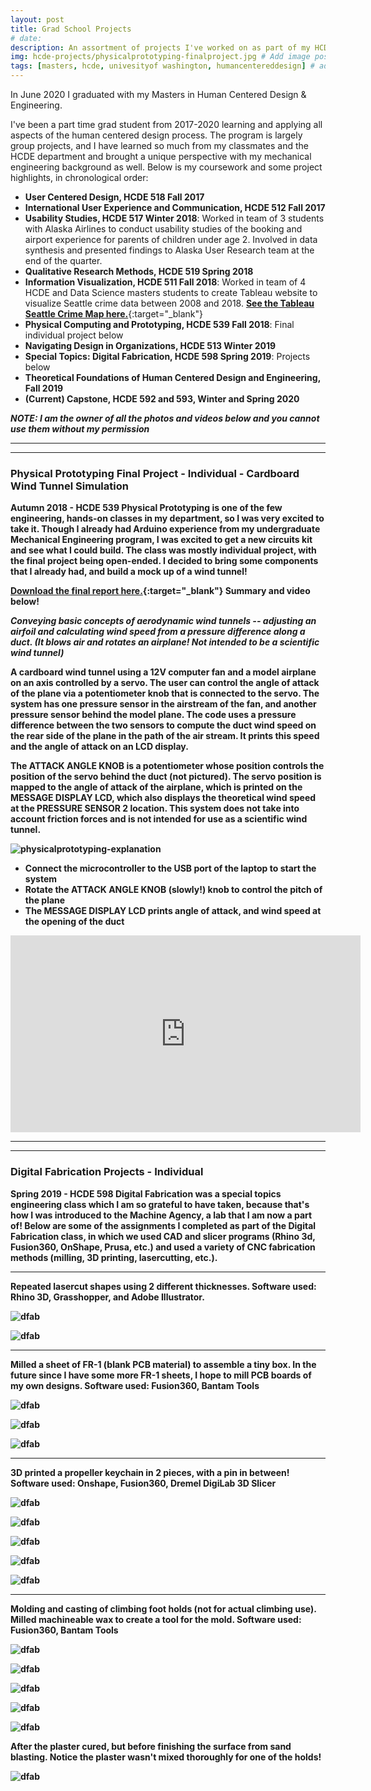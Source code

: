 ```yaml
---
layout: post
title: Grad School Projects
# date: 
description: An assortment of projects I've worked on as part of my HCDE coursework. # Add post description (optional)
img: hcde-projects/physicalprototyping-finalproject.jpg # Add image post (optional)
tags: [masters, hcde, univesityof washington, humancentereddesign] # add tag
---
```


In June 2020 I graduated with my Masters in Human Centered Design & Engineering.

I've been a part time grad student from 2017-2020 learning and applying all aspects of the human centered design process.  The program is largely group projects, and I have learned so much from my classmates and the HCDE department and brought a unique perspective with my mechanical engineering background as well.  Below is my coursework and some project highlights, in chronological order:

* <b>User Centered Design, HCDE 518 Fall 2017</b>
* <b>International User Experience and Communication, HCDE 512 Fall 2017</b>
* <b>Usability Studies, HCDE 517 Winter 2018</b>: Worked in team of 3 students with Alaska Airlines to conduct usability studies of the booking and airport experience for parents of children under age 2.  Involved in data synthesis and presented findings to Alaska User Research team at the end of the quarter.
* <b>Qualitative Research Methods, HCDE 519 Spring 2018</b>
* <b>Information Visualization, HCDE 511 Fall 2018</b>: Worked in team of 4 HCDE and Data Science masters students to create Tableau website to visualize Seattle crime data between 2008 and 2018.  [<b>See the Tableau Seattle Crime Map here.</b>](https://public.tableau.com/profile/cindy.feng#!/vizhome/crime_seattle/SeattleCrimeMapOverview){:target="_blank"}
* <b>Physical Computing and Prototyping, HCDE 539 Fall 2018</b>: Final individual project below
* <b>Navigating Design in Organizations, HCDE 513 Winter 2019</b>
* <b>Special Topics: Digital Fabrication, HCDE 598 Spring 2019</b>: Projects below
* <b>Theoretical Foundations of Human Centered Design and Engineering, Fall 2019<b>
* <b>(Current) Capstone, HCDE 592 and 593, Winter and Spring 2020</b>


<b>***NOTE: I am the owner of all the photos and videos below and you cannot use them without my permission***<b>

------------------------
------------------------

### Physical Prototyping Final Project - Individual - Cardboard Wind Tunnel Simulation

<b>Autumn 2018</b> - HCDE 539 Physical Prototyping is one of the few engineering, hands-on classes in my department, so I was very excited to take it.  Though I already had Arduino experience from my undergraduate Mechanical Engineering program, I was excited to get a new circuits kit and see what I could build.  The class was mostly individual project, with the final project being open-ended.  I decided to bring some components that I already had, and build a mock up of a wind tunnel!

[<b>Download the final report here.</b>](/assets/documents/physical-prototyping-final-project.pdf){:target="_blank"}  Summary and video below!

<i>Conveying basic concepts of aerodynamic wind tunnels -- adjusting an airfoil and calculating wind speed from a pressure difference along a duct. (It blows air and rotates an airplane! Not intended to be a scientific wind tunnel)</i>

A cardboard wind tunnel using a 12V computer fan and a model airplane on an axis controlled by a servo.  The user can control the angle of attack of the plane via a potentiometer knob that is connected to the servo. The system has one pressure sensor in the airstream of the fan, and another pressure sensor behind the model plane.  The code uses a pressure difference between the two sensors to compute the duct wind speed on the rear side of the plane in the path of the air stream.  It prints this speed and the angle of attack on an LCD display.

The ATTACK ANGLE KNOB is a potentiometer whose position controls the position of the servo behind the duct (not pictured).  The servo position is mapped to the angle of attack of the airplane, which is printed on the MESSAGE DISPLAY LCD, which also displays the theoretical wind speed at the PRESSURE SENSOR 2 location.  This system does not take into account friction forces and is not intended for use as a scientific wind tunnel.

![physicalprototyping-explanation]({{site.baseurl}}/assets/img/hcde-projects/physicalprototyping-explanation.jpg)

* Connect the microcontroller to the USB port of the laptop to start the system
* Rotate the ATTACK ANGLE KNOB (slowly!) knob to control the pitch of the plane
* The MESSAGE DISPLAY LCD prints angle of attack, and wind speed at the opening of the duct

<center><iframe width="560" height="315" src="https://www.youtube.com/embed/P0JwScpqCy8" frameborder="0" allow="accelerometer; autoplay; encrypted-media; gyroscope; picture-in-picture" allowfullscreen></iframe></center>

------------------------
------------------------

### Digital Fabrication Projects - Individual

<b>Spring 2019</b> - HCDE 598 Digital Fabrication was a special topics engineering class which I am so grateful to have taken, because that's how I was introduced to the Machine Agency, a lab that I am now a part of!  Below are some of the assignments I completed as part of the Digital Fabrication class, in which we used CAD and slicer programs (Rhino 3d, Fusion360, OnShape, Prusa, etc.) and used a variety of CNC fabrication methods (milling, 3D printing, lasercutting, etc.).

------------------------

<b>Repeated lasercut shapes using 2 different thicknesses.  Software used: Rhino 3D, Grasshopper, and Adobe Illustrator.</b>

![dfab]({{site.baseurl}}/assets/img/hcde-projects/dfab-lasercut.jpg)

![dfab]({{site.baseurl}}/assets/img/hcde-projects/dfab-lasercut-assembly.jpg)

------------------------

<b>Milled a sheet of FR-1 (blank PCB material) to assemble a tiny box. In the future since I have some more FR-1 sheets, I hope to mill PCB boards of my own designs. Software used: Fusion360, Bantam Tools</b>

![dfab]({{site.baseurl}}/assets/img/hcde-projects/dfab-milling-process.jpg)

![dfab]({{site.baseurl}}/assets/img/hcde-projects/dfab-box-sides.jpg)

![dfab]({{site.baseurl}}/assets/img/hcde-projects/dfab-boxassembly.jpg)

------------------------

<b>3D printed a propeller keychain in 2 pieces, with a pin in between! Software used: Onshape, Fusion360, Dremel DigiLab 3D Slicer</b>

![dfab]({{site.baseurl}}/assets/img/hcde-projects/dfab-onshape-blades.jpg)

![dfab]({{site.baseurl}}/assets/img/hcde-projects/dfab-onshape-assembly.jpg)

![dfab]({{site.baseurl}}/assets/img/hcde-projects/dfab-printed-propeller.jpg)

![dfab]({{site.baseurl}}/assets/img/hcde-projects/dfab-propeller-assembly.jpg)

![dfab]({{site.baseurl}}/assets/img/hcde-projects/dfab-propeller.gif)

------------------------

<b>Molding and casting of climbing foot holds (not for actual climbing use).  Milled machineable wax to create a tool for the mold.  Software used: Fusion360, Bantam Tools

![dfab]({{site.baseurl}}/assets/img/hcde-projects/dfab-bantam-isometricview.jpg)

![dfab]({{site.baseurl}}/assets/img/hcde-projects/dfab-mill-progress.gif)

![dfab]({{site.baseurl}}/assets/img/hcde-projects/dfab-mold-prep.jpg)

![dfab]({{site.baseurl}}/assets/img/hcde-projects/dfab-mold-cured.jpg)

![dfab]({{site.baseurl}}/assets/img/hcde-projects/dfab-plaster-cure.jpg)

After the plaster cured, but before finishing the surface from sand blasting.  Notice the plaster wasn't mixed thoroughly for one of the holds!

![dfab]({{site.baseurl}}/assets/img/hcde-projects/dfab-plaster-holds.jpg)